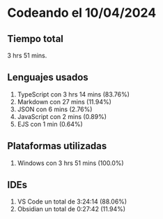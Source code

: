 # Codeando el 10/04/2024

## Tiempo total
3 hrs 51 mins.

## Lenguajes usados
1. TypeScript con 3 hrs 14 mins (83.76%)
1. Markdown con 27 mins (11.94%)
1. JSON con 6 mins (2.76%)
1. JavaScript con 2 mins (0.89%)
1. EJS con 1 min (0.64%)

## Plataformas utilizadas
1. Windows con 3 hrs 51 mins (100.0%)

## IDEs
1. VS Code un total de 3:24:14 (88.06%)
1. Obsidian un total de 0:27:42 (11.94%)
